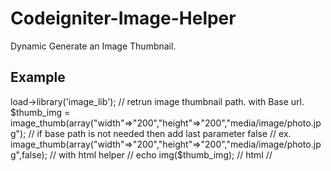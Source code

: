 Codeigniter-Image-Helper
========================

Dynamic Generate an Image Thumbnail.


Example 
--------

<?php

// load Image Lib, it not required if image library is set on ./config/autoload.php
$this->load->library('image_lib');

// retrun image thumbnail path. with Base url.
$thumb_img = image_thumb(array("width"=>"200","height"=>"200","media/image/photo.jpg");

// if base path is not needed then add last parameter false
// ex. image_thumb(array("width"=>"200","height"=>"200","media/image/photo.jpg",false);


// with html helper
// echo img($thumb_img);

// html
// <img src="<?php echo $thumb_img;?> " alt="" />